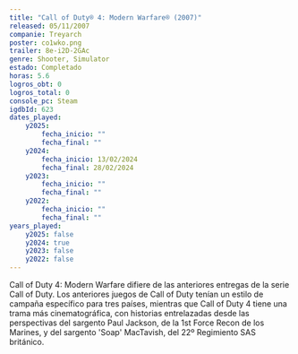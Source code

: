 ```yaml
---
title: "Call of Duty® 4: Modern Warfare® (2007)"
released: 05/11/2007
companie: Treyarch
poster: co1wko.png
trailer: 8e-i2D-2GAc
genre: Shooter, Simulator
estado: Completado
horas: 5.6
logros_obt: 0
logros_total: 0
console_pc: Steam
igdbId: 623
dates_played:
    y2025:
        fecha_inicio: ""
        fecha_final: ""
    y2024:
        fecha_inicio: 13/02/2024
        fecha_final: 28/02/2024
    y2023:
        fecha_inicio: ""
        fecha_final: ""
    y2022:
        fecha_inicio: ""
        fecha_final: ""
years_played:
    y2025: false
    y2024: true
    y2023: false
    y2022: false
---
```


Call of Duty 4: Modern Warfare difiere de las anteriores entregas de la serie Call of Duty. Los anteriores juegos de Call of Duty tenían un estilo de campaña específico para tres países, mientras que Call of Duty 4 tiene una trama más cinematográfica, con historias entrelazadas desde las perspectivas del sargento Paul Jackson, de la 1st Force Recon de los Marines, y del sargento 'Soap' MacTavish, del 22º Regimiento SAS británico.